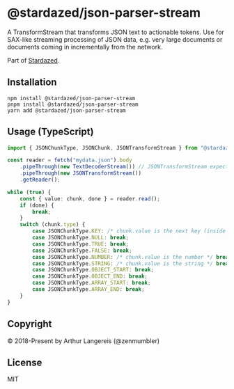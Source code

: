 @stardazed/json-parser-stream
=============================
A TransformStream that transforms JSON text to actionable tokens.
Use for SAX-like streaming processing of JSON data, e.g. very large documents
or documents coming in incrementally from the network.

Part of [Stardazed](https://github.com/stardazed/stardazed).

Installation
------------
```
npm install @stardazed/json-parser-stream
pnpm install @stardazed/json-parser-stream
yarn add @stardazed/json-parser-stream
```

Usage (TypeScript)
------------------
```ts
import { JSONChunkType, JSONChunk, JSONTransformStream } from "@stardazed/json-parser-stream";

const reader = fetch("mydata.json").body
	.pipeThrough(new TextDecoderStream()) // JSONTransformStream expects strings as input
	.pipeThrough(new JSONTransformStream())
	.getReader();

while (true) {
	const { value: chunk, done } = reader.read();
	if (done) {
		break;
	}
	switch (chunk.type) {
		case JSONChunkType.KEY: /* chunk.value is the next key (inside an object) */ break;
		case JSONChunkType.NULL: break;
		case JSONChunkType.TRUE: break;
		case JSONChunkType.FALSE: break;
		case JSONChunkType.NUMBER: /* chunk.value is the number */ break;
		case JSONChunkType.STRING: /* chunk.value is the string */ break;
		case JSONChunkType.OBJECT_START: break;
		case JSONChunkType.OBJECT_END: break;
		case JSONChunkType.ARRAY_START: break;
		case JSONChunkType.ARRAY_END: break;
	}
}
```

Copyright
---------
© 2018-Present by Arthur Langereis (@zenmumbler)

License
-------
MIT
